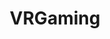 ---
title: VRGaming
crosslinks:
- Vive
- oculus
- virtualreality
- SteamVR
- startrek
- gifsthatendtoosoon
---